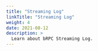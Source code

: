 ```yaml
---
title: "Streaming Log"
linkTitle: "Streaming Log"
weight: 4
date: 2021-08-12
description: >
  Learn about bRPC Streaming Log.
---
```

